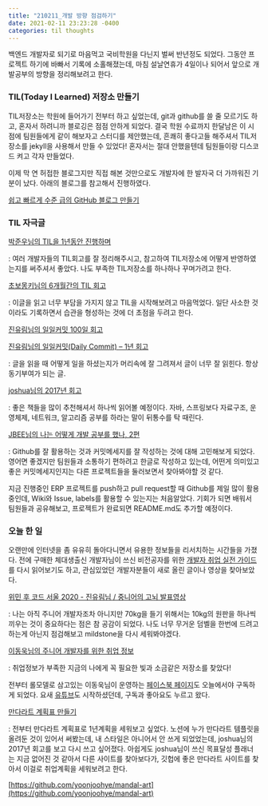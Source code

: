 ```yaml
---
title: "210211_개발 방향 점검하기"
date: 2021-02-11 23:23:28 -0400
categories: til thoughts
---
```


백엔드 개발자로 되기로 마음먹고 국비학원을 다닌지 벌써 반년정도 되었다. 그동안 프로젝트 하기에 바빠서 기록에 소홀해졌는데, 마침 설날연휴가 4일이나 되어서 앞으로 개발공부의 방향을 정리해보려고 한다.


### TIL(Today I Learned) 저장소 만들기

TIL저장소는 학원에 들어가기 전부터 하고 싶었는데, git과 github를 쓸 줄 모르기도 하고, 혼자서 하려니까 블로깅은 점점 안하게 되었다. 결국 학원 수료까지 한달남은 이 시점에 팀원들에게 같이 해보자고 스터디를 제안했는데, 흔쾌히 좋다고들 해주셔서 TIL저장소를  jekyll을 사용해서 만들 수 있었다! 혼자서는 절대 안했을텐데 팀원들이랑 디스코드 켜고 각자 만들었다. 

이제 막 연 허접한 블로그지만 직접 해본 것만으로도 개발자에 한 발자국 더 가까워진 기분이 났다. 아래의 블로그를 참고해서 진행하였다.

[쉽고 빠르게 수준 급의 GitHub 블로그 만들기](https://bit.ly/3qa1o3T)


### TIL 자극글

[박준우님의 TIL을 1년동안 진행하며](https://junwoo45.github.io/2019-09-10-til_%ED%9B%84%EA%B8%B0/)

: 여러 개발자들의 TIL회고를 잘 정리해주시고, 참고하여 TIL저장소에 어떻게 반영하였는지를 써주셔서 좋았다. 나도 부족한 TIL저장소를 하나하나 꾸며가려고 한다.

[초보몽키님의 6개월간의 TIL 회고](https://bit.ly/3d1reUf)

: 이글을 읽고 너무 부담을 가지지 않고 TIL을 시작해보려고 마음먹었다. 일단 사소한 것이라도 기록하면서 습관을 형성하는 것에 더 초점을 두려고 한다.

[진유림님의 일일커밋 100일 회고](https://milooy.wordpress.com/2015/10/08/daily-commit/)

[진유림님의 일일커밋(Daily Commit) – 1년 회고](https://milooy.wordpress.com/2016/07/02/daily-commit-1-year/)

: 글을 읽을 때 어떻게 일을 하셨는지가 머리속에 잘 그려져서 글이 너무 잘 읽힌다. 항상 동기부여가 되는 글.

[joshua님의 2017년 회고](http://blog.devjoshua.me/2017/12/28/171228-2017%EB%85%84%ED%9A%8C%EA%B3%A0/)

: 좋은 책들을 많이 추천해셔서 하나씩 읽어볼 예정이다. 자바, 스프링보다 자료구조, 운영체제, 네트워크, 알고리즘 공부를 하라는 말이 뒤통수를 탁 때린다.

[JBEE님의 나는 어떻게 개발 공부를 했나, 2편](https://jbee.io/essay/how_do_i_study_2/)

: Github를 잘 활용하는 것과 커밋메세지를 잘 작성하는 것에 대해 고민해보게 되었다. 영어면 좋겠지만 팀원들과 소통하기 편하려고 한글로 작성하고 있는데, 어떤게 의미있고 좋은 커밋메세지인지는 다른 프로젝트들을 둘러보면서 찾아봐야할 것 같다.

지금 진행중인 ERP 프로젝트를 push하고 pull request할 때 Github를 제일 많이 활용중인데, Wiki와 Issue, labels를 활용할 수 있는지는 처음알았다. 기회가 되면 배워서 팀원들과 공유해보고, 프로젝트가 완료되면 README.md도 추가할 예정이다.


### 오늘 한 일

오랜만에 인터넷을 좀 유유히 돌아다니면서 유용한 정보들을 리서치하는 시간들을 가졌다. 전에 구매한 체대생출신 개발자님이 쓰신 비전공자를 위한 [개발자 취업 실전 가이드](https://www.inflearn.com/course/%EB%B9%84%EC%A0%84%EA%B3%B5%EC%9E%90%EB%A5%BC-%EC%9C%84%ED%95%9C-%EA%B0%9C%EB%B0%9C%EC%9E%90-%EC%B7%A8%EC%97%85#) 를 다시 읽어보기도 하고, 관심있었던 개발자분들이 새로 올린 글이나 영상을 찾아보았다.

[위민 후 코드 서울 2020 - 진유림님 / 중니어의 고뇌 발표영상](https://bit.ly/3aS1DKA)

: 나는 아직 주니어 개발자조차 아니지만 70kg을 들기 위해서는 10kg의 원판을 하나씩 끼우는 것이 중요하다는 점은 참 공감이 되었다. 나도 너무 무거운 덤벨을 한번에 드려고 하는게 아닌지 점검해보고 mildstone을 다시 세워봐야겠다.

[이동욱님의 주니어 개발자를 위한 취업 정보](https://github.com/jojoldu/junior-recruit-scheduler#readme)

: 취업정보가 부족한 지금의 나에게 꼭 필요한 빛과 소금같은 저장소를 찾았다!

전부터 롤모델로 삼고있는 이동욱님이 운영하는 [페이스북 페이지](https://www.facebook.com/devbeginner/?ref=page_internal)도 오늘에서야 구독하게 되었다. 요새 [유튜브](https://www.youtube.com/channel/UCSEOUzkGNCT_29EU_vnBYjg/featured)도 시작하셨던데, 구독과 좋아요도 누르고 왔다.

[만다라트 계획표 만들기](https://mandal-art.joohye.xyz/)

: 전부터 만다라트 계획표로 1년계획을 세워보고 싶었다. 노션에 누가 만다라트 템플릿을 올려둔 것이 있어서 써봤는데, 내 스타일은 아니어서 안 쓰게 되었었는데, joshua님의 2017년 회고를 보고 다시 쓰고 싶어졌다. 아쉽게도 joshua님이 쓰신 목표달성 플래너는 지금 없어진 것 같아서 다른 사이트를 찾아보다가, 깃헙에 좋은 만다라트 사이트를 찾아서 이걸로 취업계획을 세워보려고 한다.

[https://github.com/yoonjoohye/mandal-art](https://github.com/yoonjoohye/mandal-art)
